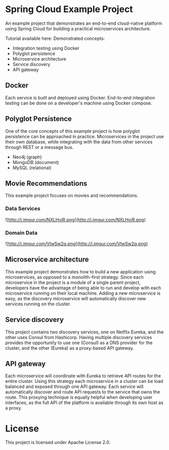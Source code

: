# Spring Cloud Example Project

An example project that demonstrates an end-to-end cloud-native platform using Spring Cloud for building a practical microservices architecture.

Tutorial available here: 
Demonstrated concepts:

* Integration testing using Docker
* Polyglot persistence
* Microservice architecture
* Service discovery
* API gateway

## Docker

Each service is built and deployed using Docker. End-to-end integration testing can be done on a developer's machine using Docker compose.

## Polyglot Persistence

One of the core concepts of this example project is how polyglot persistence can be approached in practice. Microservices in the project use their own database, while integrating with the data from other services through REST or a message bus.

* Neo4j (graph)
* MongoDB (document)
* MySQL (relational)

## Movie Recommendations

This example project focuses on movies and recommendations.

### Data Services

![http://i.imgur.com/NXLHvjR.png](http://i.imgur.com/NXLHvjR.png)

### Domain Data

![http://i.imgur.com/VlwSw2q.png](http://i.imgur.com/VlwSw2q.png)

## Microservice architecture

This example project demonstrates how to build a new application using microservices, as opposed to a monolith-first strategy. Since each microservice in the project is a module of a single parent project, developers have the advantage of being able to run and develop with each microservice running on their local machine. Adding a new microservice is easy, as the discovery microservice will automatically discover new services running on the cluster.

## Service discovery

This project contains two discovery services, one on Netflix Eureka, and the other uses Consul from Hashicorp. Having multiple discovery services provides the opportunity to use one (Consul) as a DNS provider for the cluster, and the other (Eureka) as a proxy-based API gateway.

## API gateway

Each microservice will coordinate with Eureka to retrieve API routes for the entire cluster. Using this strategy each microservice in a cluster can be load balanced and exposed through one API gateway. Each service will automatically discover and route API requests to the service that owns the route. This proxying technique is equally helpful when developing user interfaces, as the full API of the platform is available through its own host as a proxy.

# License

This project is licensed under Apache License 2.0.
